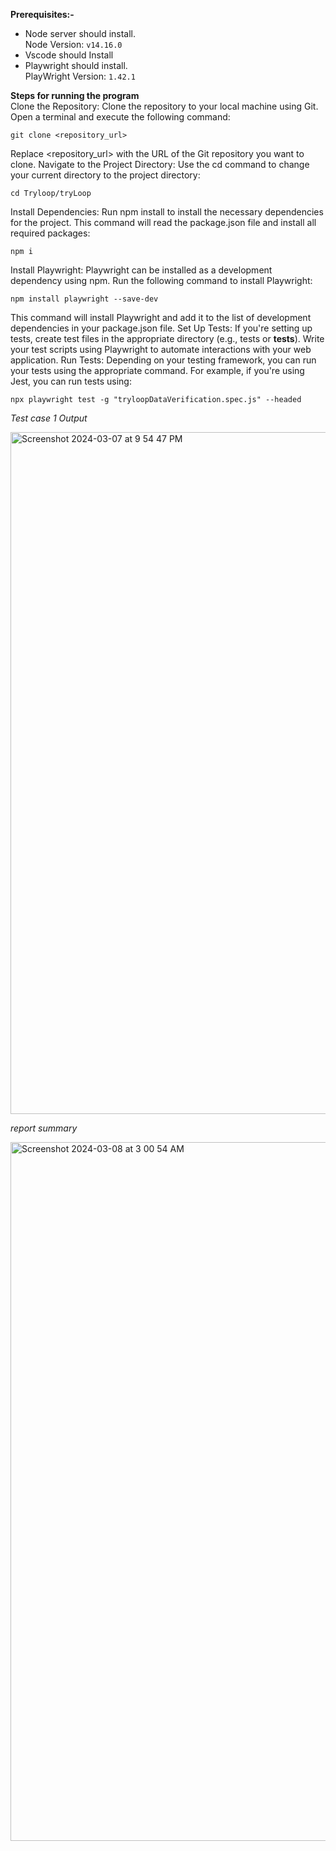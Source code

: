 **Prerequisites:-** <br>
- Node server should install.  <br>
  Node Version: ```v14.16.0```
- Vscode should Install 
- Playwright should install.  <br>
  PlayWright Version: ```1.42.1```
 
**Steps for running the program** <br>
Clone the Repository: Clone the repository to your local machine using Git. Open a terminal and execute the following command:


```git clone <repository_url>```

Replace <repository_url> with the URL of the Git repository you want to clone.
Navigate to the Project Directory: Use the cd command to change your current directory to the project directory:


```cd Tryloop/tryLoop```

Install Dependencies: Run npm install to install the necessary dependencies for the project. This command will read the package.json file and install all required packages:


```npm i```

Install Playwright: Playwright can be installed as a development dependency using npm. Run the following command to install Playwright:


```npm install playwright --save-dev```

This command will install Playwright and add it to the list of development dependencies in your package.json file.
Set Up Tests: If you're setting up tests, create test files in the appropriate directory (e.g., tests or __tests__). Write your test scripts using Playwright to automate interactions with your web application.
Run Tests: Depending on your testing framework, you can run your tests using the appropriate command. For example, if you're using Jest, you can run tests using:

```npx playwright test -g "tryloopDataVerification.spec.js" --headed```

*Test case 1 Output*

<img width="1091" alt="Screenshot 2024-03-07 at 9 54 47 PM" src="https://github.com/vipinsonu1/tryLoop/assets/7632569/125fce45-e5a1-417a-a74a-ffe94713edd0">

*report summary* <br/>

<img width="1118" alt="Screenshot 2024-03-08 at 3 00 54 AM" src="https://github.com/vipinsonu1/tryLoop/assets/7632569/7c0a253d-b7c0-4164-8811-5ebe56b74f96">


